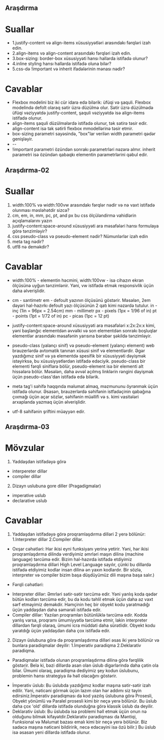 ## Araşdırma

# Suallar

- 1.justify-content və align-items xüsusiyyətləri arasındakı fərqləri izah edin.
- 2.align-items və align-content arasındakı fərqləri izah edin.
- 3.box-sizing: border-box xüsusiyyəti hansı hallarda istifadə olunur?
- 4.inline styling hansı hallarda istifadə oluna bilər?
- 5.css-də !important və inherit ifadələrinin mənası nədir?

# Cavablar

* Flexbox modelini biz iki cür idarə edə bilərik: üfüqi və şaquli. Flexbox modelində defolt olaraq sətir üzrə düzülmə olur. Sətir üzrə düzülmədə üfüqi vəziyyətdə justify-content, şaquli vəziyyətdə isə align-items istifadə olunur.
* align-items şaquli düzülmələrdə istifadə olunur, tək sətirə təsir edir. align-content isə tək sətirli flexbox mmodellərinə təsir etmir.
* box-sizing parametri sayəsində, "box"lar verilən width parametri qədər genişləyir.
* --
* !important parametri özündən sonrakı parametrləri nəzərə almır. inherit parametri isə özündən qabaqkı elementin parametrlərini qəbul edir.

## Araşdırma-02

# Suallar

1. width:100% və width:100vw arasındakı fərqlər nədir və nə vaxt istifadə olunması məsləhətdir sizcə?
2. cm, em, in, mm, pc, pt, and px bu css ölçüləndirmə vahidlərin açıqlamalarını yazın
3. justify-content:space-around xüsusiyyəti ara məsafələri hansı formulaya görə tənzimləyir?
4. css pseudo-class və pseudo-element nədir? Nümunlərlər izah edin
5. meta tag nədir?
6. utf8 nə deməkdir?


# Cavablar

* width:100% - elementin həcmini, width:100vw - isə cihazın ekran ölçüsünə uyğun tənzimlənir. Yəni, vw istifadə etmək responsivlik üçün daha əlverişlidir.

* cm - santimetr
  em - defoult yazının ölçüsünü göstərir. Məsələn, 2em dəyəri hal-hazırkı defoult yazı ölçüsünün 2 qatı kimi nəzərdə tutulur.
  in - inç (1in = 96px = 2.54cm)
  mm - millimetr
  px - pixels (1px = 1/96 of in)
  pt - points (1pt = 1/72 of in)
  pc - picas (1pc = 12 pt)

* justify-content:space-around xüsusiyyəti ara məsafələri x:2x:2x:x kimi, yəni başlanğıc elementdən əvvəlki və son elementdən sonrakı boşluqlar elementlər arasındakı məsafənin yarısına bərabər şəkildə tənzimləyir.

* pseudo-class (yalançı sinif) və pseudo-element (yalançı element) web brauzerlərdə avtomatik tanınan xüsusi sinif və elementlərdir. Əgər yazdığımız sinif və ya elementdə spesifik bir xüsusiyyəti dəyişmək istəyirksə, bu xüsusiyyətlərdən istifadə edəciyik.  pseudo-class bir elementi fərqli siniflərə bölür, pseudo-element isə bir elementi alt hissələrə bölür. Məsələn, daha əvvəl açılmış linklərin rəngini dəyişmək üçün pseudo-class'dan istifadə edə bilərik.

* meta tag'i səhifə haqqında məlumat almaq, məzmununu öyrənmək üçün istifadə olunur. Əsasən, brauzerlərdə səhifənin istfadəçinin qabağına çıxmağı üçün açar sözlər, səhifənin müəllifi və s. kimi vasitələri arxaplanda yazmaq üçün əlverişlidir.

* utf-8 səhifənin şriftini müəyyən edir.

## Araşdırma-03

# Mövzular

1. Yaddaşdan istifadəyə görə
- interpereter dillər
- compiler dillər
2. Dizayn uslubuna gore diller (Pragadigmalar)
- imperative uslub
- declarative uslub

# Cavablar

1. Yaddaşdan istifadəyə görə proqramlaşdırma dilləri 2 yerə bölünür: 1.Interpreter dillər 2.Compiler dillər.

* Oxşar cəhətləri: Hər ikisi eyni funksiyanı yerinə yetirir. Yəni, hər ikisi proqramlaşdırma dilində verdiyimiz əmrləri maşın dilinə (machine language) tərcümə edir. Bizim hal-hazırda istifadə etdiyimiz proqramlaşdırma dilləri High Level Language sayılır, çünki bu dillərdə istifadə etdiyimiz kodlar insan dilinə ən yaxın kodlardır. Bir sözlə, interpreter və compiler bizim başa düşdüyümüz dili maşına başa salır.)

* Fərqli cəhətləri:
- Interpreter dillər: Əmrləri sətir-sətir tərcümə edir. Yəni yanlış koda qədər bütün kodları tərcümə edir, bu da kodu təhlil etmək üçün daha az vaxt sərf etməyimiz deməkdir. Həmçinin heç bir obyekt kodu yaratmadığı üçün yaddaşdan daha səmərəli istifadə edir.
- Compiler dillər: Yazılan proqramları bütünlüklə tərcümə edir. Kodda yanlış varsa, proqramı ümumiyyətlə tərcümə etmir, lakin interpreter dillərdən fərqli olaraq, ümumi icra müddəti daha sürətlidir. Obyekt kodu yaratdığı üçün yaddaşdan daha çox istifadə edir.

2. Dizayn üslubuna görə də proqramlaşdırma dilləri əsas iki yerə bölünür və bunlara paradiqmalar deyilir: 1.İmperativ paradiqma 2.Deklarativ paradiqma.

* Paradiqmalar istifadə olunan proqramlaşdırma dilinə görə fərqlilik göstərir. Belə ki, bəzi dillərdə asan olan üslub digərlərində daha çətin ola bilər. Ümumi olaraq, paradiqma dediyimiz şey kodun üslubunu, problemin hansı strategiya ilə həll olacağını göstərir.

- İmperativ üslub: Bu üslubda yazdığımız kodlar maşına sətir-sətir izah edilir. Yəni, nəticəni görmək üçün lazım olan hər addımı siz təyin edirsiniz.İmperativ paradiqması da kod yazılış üslubuna görə Prosesli, Obyekt yönümlü və Paralel prosesli kimi bir neçə yerə bölünür. Bu üslub daha çox 'old' dillərdə istifadə olunduğna görə klassik üslub da deyilir.
- Deklarativ üslub: Bu üslubda isə problemi həll etmək üçün onun nə olduğunu bilmək kifayətdir.Deklarativ paradiqması da Məntiqi, Funksional və Məlumat bazası emalı kimi bir neçə yerə bölünür. Biz sadəcə maşına nəticəni bildiririk, necə edəcəyini isə özü bilir.) Bu üslub isə əsasən yeni dillərdə istifadə olunur.